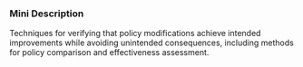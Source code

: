 ### Mini Description

Techniques for verifying that policy modifications achieve intended improvements while avoiding unintended consequences, including methods for policy comparison and effectiveness assessment.
